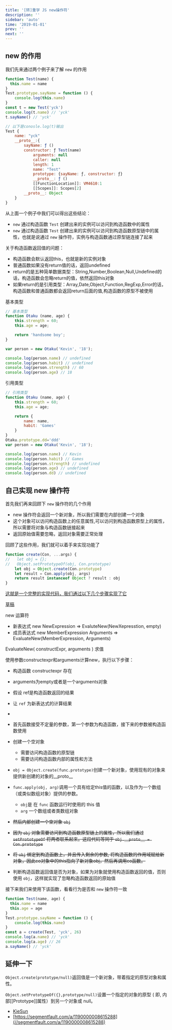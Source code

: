 ```yaml
---
title: '[转]重学 JS new操作符'
description: ''
sidebar: 'auto'
time: '2019-01-01'
prev: ''
next: ''
---
```


## new 的作用

我们先来通过两个例子来了解 `new` 的作用

``` js
function Test(name) {
  this.name = name
}
Test.prototype.sayName = function () {
    console.log(this.name)
}
const t = new Test('yck')
console.log(t.name) // 'yck'
t.sayName() // 'yck'

// 以下是conosle.log(t)输出
Test {
    name: "yck"
    __proto__:{
        sayName: ƒ ()
        constructor: ƒ Test(name)
            arguments: null
            caller: null
            length: 1
            name: "Test"
            prototype: {sayName: ƒ, constructor: ƒ}
            __proto__: ƒ ()
            [[FunctionLocation]]: VM4610:1
            [[Scopes]]: Scopes[2]
        __proto__: Object
    }
}
```

从上面一个例子中我们可以得出这些结论：

+ `new` 通过构造函数 `Test` 创建出来的实例可以访问到构造函数中的属性
+ `new` 通过构造函数 `Test` 创建出来的实例可以访问到构造函数原型链中的属性，也就是说通过 `new` 操作符，实例与构造函数通过原型链连接了起来

关于构造函数返回值的问题：

+ 构造函数会默认返回this，也就是新的实例对象
+ 普通函数如果没有return值的话，返回undefined
+ return的是五种简单数据类型：String,Number,Boolean,Null,Undefined的话，构造函数会忽略return的值，依然返回this对象
+ 如果return的是引用类型：Array,Date,Object,Function,RegExp,Error的话，构造函数和普通函数都会返回return后面的值,构造函数的原型不被使用

基本类型

``` js
// 基本类型
function Otaku (name, age) {
    this.strength = 60;
    this.age = age;

    return 'handsome boy';
}

var person = new Otaku('Kevin', '18');

console.log(person.name) // undefined
console.log(person.habit) // undefined
console.log(person.strength) // 60
console.log(person.age) // 18

```

引用类型

``` js
// 引用类型
function Otaku (name, age) {
    this.strength = 60;
    this.age = age;

    return {
        name: name,
        habit: 'Games'
    }
}
Otaku.prototype.dd='ddd'
var person = new Otaku('Kevin', '18');

console.log(person.name) // Kevin
console.log(person.habit) // Games
console.log(person.strength) // undefined
console.log(person.age) // undefined
console.log(person.dd) // undefined
```

## 自己实现 new 操作符

首先我们再来回顾下 `new` 操作符的几个作用

+ new 操作符会返回一个新对象，所以我们需要在内部创建一个对象
+ 这个对象可以访问构造函数上的任意属性,可以访问到构造函数原型上的属性，所以需要将对象与构造函数链接起来
+ 返回原始值需要忽略，返回对象需要正常处理

回顾了这些作用，我们就可以着手来实现功能了

```js
function create(Con, ...args) {
//   let obj = {};
//   Object.setPrototypeOf(obj, Con.prototype)
    let obj = Object.create(Con.prototype)
    let result = Con.apply(obj, args)
    return result instanceof Object ? result : obj
}
```

[这就是一个完整的实现代码，我们通过以下几个步骤实现了它](//www.ecma-international.org/ecma-262/5.1/#sec-11.2.2)

[草稿](//tc39.github.io/ecma262/#sec-new-operator)

new 运算符

+ 新表达式 new NewExpression => EvaluteNew(NewXepresstion, empty)
+ 成员表达式 new MemberExpression Arguments => EvaluateNew(MemberExpression, Arguments)

EvaluateNew( constructExpr, arguments ) 求值 

使用参数constructexpr和arguments计算new，执行以下步骤：
+ 构造函数 constructexpr 存在
+ arguments为empty或者是一个arguments对象
+ 假设 ref是构造函数返回的结果







+ 让 `ref` 为新表达式的计算结果
+ 

+ 首先函数接受不定量的参数，第一个参数为构造函数，接下来的参数被构造函数使用
+ 创建一个空对象
    - 需要访问构造函数的原型链
    - 需要访问构造函数内部的属性和方法
+ `obj = Object.create(func.prototype)`创建一个新对象，使用现有的对象来提供新创建的对象的__proto__
+ `func.apply(obj, arg)`调用一个具有给定this值的函数，以及作为一个数组（或类似数组对象）提供的参数。
    - `obj`是 在 `func` 函数运行时使用的 this 值
    - `arg` 一个数组或者类数组对象
+ ~~然后内部创建一个空对象 `obj`~~
+ ~~因为 `obj` 对象需要访问到构造函数原型链上的属性，所以我们通过 `setPrototypeOf` 将两者联系起来。这段代码等同于 `obj.__proto__ = Con.prototype`~~
+ ~~将 `obj` 绑定到构造函数上，并且传入剩余的参数, 将构造函数的作用域赋给新对象，因此co对象中的this指向了新对象obj，然后再调用co函数。~~
+ 判断构造函数返回值是否为对象，如果为对象就使用构造函数返回的值，否则使用 `obj`，这样就实现了忽略构造函数返回的原始值

接下来我们来使用下该函数，看看行为是否和 `new` 操作符一致

``` js
function Test(name, age) {
  this.name = name
  this.age = age
}
Test.prototype.sayName = function () {
    console.log(this.name)
}
const a = create(Test, 'yck', 26)
console.log(a.name) // 'yck'
console.log(a.age) // 26
a.sayName() // 'yck'
```

## 延伸一下

`Object.create(prototype/null)`返回值是一个新对象，带着指定的原型对象和属性。

`Object.setPrototypeOf({},prototype/null)`设置一个指定的对象的原型 ( 即, 内部[[Prototype]]属性）到另一个对象或  null。


+ [KieSun](//github.com/KieSun/Dream)
+ [https://segmentfault.com/a/1190000008615288](//segmentfault.com/a/1190000008615288)